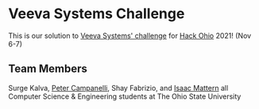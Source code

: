 # Veeva Systems Challenge

This is our solution to [Veeva Systems' challenge](https://hack.osu.edu/2021/live/assets/challenges/Veeva-Systems_Challenge.pdf) for [Hack Ohio](https://hack.osu.edu/2021/) 2021! (Nov 6-7)

## Team Members

Surge Kalva, [Peter Campanelli](https://peter.digital), Shay Fabrizio, and [Isaac Mattern](www.isaacmattern.com) all Computer Science & Engineering students at The Ohio State University
